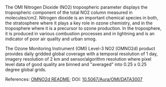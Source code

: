 The OMI Nitrogen Dioxide (NO2) tropospheric parameter displays the tropospheric component of the total NO2 column measured in molecules/cm2. Nitrogen dioxide is an important chemical species in both, the stratosphere where it plays a key role in ozone chemistry, and in the troposphere where it is a precursor to ozone production. In the troposphere, it is produced in various combustion processes and in lightning and is an indicator of poor air quality and urban smog.

The Ozone Monitoring Instrument (OMI) Level-3 NO2 (OMNO2d) product provides daily gridded global coverage with a temporal resolution of 1 day, imagery resolution of 2 km and sensor/algorithm resolution where pixel level data of good quality are binned and "averaged" into 0.25 x 0.25 degree global grids.

References: [OMNO2d README](https://acdisc.gesdisc.eosdis.nasa.gov/data/Aura_OMI_Level3/OMNO2d.003/doc/README.OMNO2.pdf); DOI: [10.5067/Aura/OMI/DATA3007](https://disc.gsfc.nasa.gov/datacollection/OMNO2d_V003.html)
